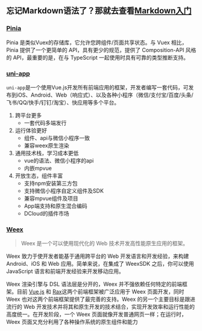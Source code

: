 ## 忘记Markdown语法了？那就去查看[Markdown入门](http://markdown.p2hp.com/basic-syntax/#overview)
### [Pinia](https://pinia.web3doc.top/)
Pinia 是类似Vuex的存储库，它允许您跨组件/页面共享状态。与 Vuex 相比，Pinia 提供了一个更简单的 API，具有更少的规范，提供了 Composition-API 风格的 API，最重要的是，在与 TypeScript 一起使用时具有可靠的类型推断支持。
### [uni-app](https://uniapp.dcloud.net.cn/)
`uni-app`是一个使用Vue.js开发所有前端应用的框架，开发者编写一套代码，可发布到iOS、Android、Web（响应式）、以及各种小程序（微信/支付宝/百度/头条/飞书/QQ/快手/钉钉/淘宝）、快应用等多个平台。
1. 跨平台更多
   - 一套代码多端发行
2. 运行体验更好
   - 组件、api与微信小程序一致
   - 兼容weex原生渲染
3. 通用技术栈，学习成本更低
   - vue的语法、微信小程序的api
   - 内嵌mpvue
4. 开放生态，组件丰富
   - 支持npm安装第三方包
   - 支持微信小程序自定义组件及SDK
   - 兼容mpvue组件及项目
   - App端支持和原生混合编码
   - DCloud的插件市场

### [Weex](http://emas.weex.io/zh/)
> Weex 是一个可以使用现代化的 Web 技术开发高性能原生应用的框架。

Weex 致力于使开发者能基于通用跨平台的 Web 开发语言和开发经验，来构建 Android、iOS 和 Web 应用。简单来说，在集成了 WeexSDK 之后，你可以使用 JavaScript 语言和前端开发经验来开发移动应用。

Weex 渲染引擎与 DSL 语法层是分开的，Weex 并不强依赖任何特定的前端框架。目前 [Vue.js](https://vuejs.org/guide/introduction.html) 和 [Rax](https://rax.js.org/docs/guide/about)这两个前端框架被广泛应用于 Weex 页面开发，同时 Weex 也对这两个前端框架提供了最完善的支持。Weex 的另一个主要目标是跟进流行的 Web 开发技术并将其和原生开发的技术结合，实现开发效率和运行性能的高度统一。在开发阶段，一个 Weex 页面就像开发普通网页一样；在运行时，Weex 页面又充分利用了各种操作系统的原生组件和能力